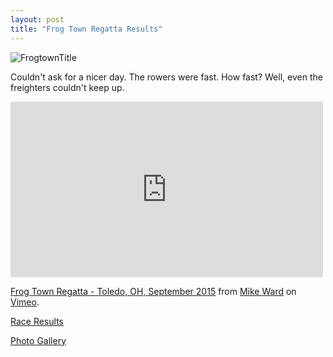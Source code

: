 ```yaml
---
layout: post  
title: "Frog Town Regatta Results"
---
```


![FrogtownTitle](http://i.imgur.com/MXYCGu2.jpg)

Couldn't ask for a nicer day. The rowers were fast. How fast? Well, even the freighters couldn't keep up.

<iframe src="https://player.vimeo.com/video/141051951" width="500" height="281" frameborder="0" webkitallowfullscreen mozallowfullscreen allowfullscreen></iframe> <p><a href="https://vimeo.com/141051951">Frog Town Regatta - Toledo, OH, September 2015</a> from <a href="https://vimeo.com/user38899386">Mike Ward</a> on <a href="https://vimeo.com">Vimeo</a>.</p>

[Race Results](<http://www.toledorowing.org/results_2015-frogtown.php>)

[Photo Gallery](<https://salinerowing20152016.shutterfly.com/pictures/686>)